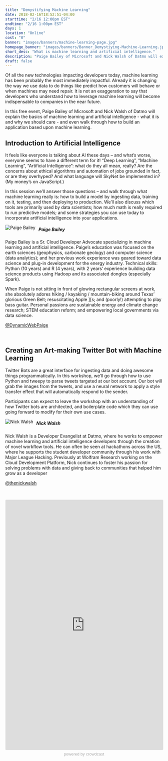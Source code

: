 ```yaml
---
title: "Demystifying Machine Learning"
date: 2018-02-16T18:52:51-04:00
starttime: "2/16 12:00pm EST"
endtime: "2/16 1:00pm EST"
days: 1
location: "Online"
cost: "0"
banner: "images/banners/machine-learning-page.jpg"
homepage_banner: "images/banners/Banner_Demystiying-Machine-Learning.jpg"
short_desc: "What is machine learning and artificial intelligence."
description: "Paige Bailey of Microsoft and Nick Walsh of Datmo will explain the basics of machine learning and artificial intelligence."
draft: false
---
```


Of all the new technologies impacting developers today, machine learning has been probably the most immediately impactful. Already it is changing the way we use data to do things like predict how customers will behave or when machines may need repair. It is not an exaggeration to say that developers who understand how to leverage machine learning will become indispensable to companies in the near future.

In this free event, Paige Bailey of Microsoft and Nick Walsh of Datmo will explain the basics of machine learning and artificial intelligence - what it is and why we should care - and even walk through how to build an application based upon machine learning.

## Introduction to Artificial Intelligence

It feels like everyone is talking about AI these days – and what’s worse, everyone seems to have a different term for it! “Deep Learning”, “Machine Learning”, “Artificial Intelligence”: what do they all mean, really? Are the concerns about ethical algorithms and automation of jobs grounded in fact, or are they overhyped? And what language will SkyNet be implemented in? (My money’s on JavaScript.)

In this session we’ll answer those questions – and walk through what machine learning really is: how to build a model by ingesting data, training on it, testing, and then deploying to production. We’ll also discuss which tools are primarily used by data scientists; how much math is really required to run predictive models; and some strategies you can use today to incorporate artificial intelligence into your applications.

<img src="/images/speakers/PaigeBailey.jpg" style="float:left;margin-right: 10px;" alt="Paige Bailey">

##### Paige Bailey

Paige Bailey is a Sr. Cloud Developer Advocate specializing in machine learning and artificial intelligence. Paige’s education was focused on the earth sciences (geophysics, carbonate geology) and computer science (data analytics); and her previous work experience was geared toward data science and plug-in development for the energy industry. Technical skills: Python (10 years) and R (4 years), with 2 years’ experience building data science products using Hadoop and its associated dongles (especially Spark).
 
When Paige is not sitting in front of glowing rectangular screens at work, she absolutely adores hiking / kayaking / mountain-biking around Texas’ glorious Green Belt; resuscitating Apple ][s; and (poorly!) attempting to play bass guitar. Personal passions are sustainable energy and climate change research; STEM education reform; and empowering local governments via data science.

<i class="fa fa-twitter" aria-hidden="true"></i> [@DynamicWebPaige](https://twitter.com/DynamicWebPaige)

<br style="clear:both;">

## Creating an Art-making Twitter Bot with Machine Learning

Twitter Bots are a great interface for ingesting data and doing awesome things programmatically. In this workshop, we’ll go through how to use Python and tweepy to parse tweets targeted at our    bot account. Our bot will grab the images from the tweets, and use a neural network to apply a style transfer effect that will automatically respond to the sender.

Participants can expect to leave the workshop with an understanding of how Twitter bots are architected, and boilerplate code which they can use going forward to modify for their own use cases.

<img src="/images/speakers/nicholaswalsh.jpg" style="float:left;margin-right: 10px;" alt="Nick Walsh">

##### Nick Walsh

Nick Walsh is a Developer Evangelist at Datmo, where he works to empower machine learning and artificial intelligence developers through the creation of novel workflow tools. He can often be seen at hackathons across the US, where he supports the student developer community through his work with Major League Hacking. Previously at Wolfram Research working on the Cloud Development Platform, Nick continues to foster his passion for solving problems with data and giving back to communities that helped him grow as a developer

<i class="fa fa-twitter" aria-hidden="true"></i> [@thenickwalsh](https://twitter.com/thenickwalsh)

<br style="clear:both;">

<a name="register"></a>

<iframe width="100%" height="800" frameborder="0" marginheight="0" marginwidth="0" allowtransparency="true" src="https://www.crowdcast.io/e/demystifying-machine?navlinks=false&embed=true" style="border: 1px solid #EEE;border-radius:3px;"></iframe><a href="https://www.crowdcast.io/?utm_source=embed&utm_medium=website&utm_campaign=embed" style="color: #aaa; font-family: 'Helvetica', 'Arial', sans-serif;text-decoration: none;display: block;text-align: center;font-size: 13px;padding: 5px 0;">powered by crowdcast</a>
